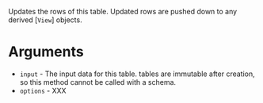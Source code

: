 Updates the rows of this table. Updated rows are pushed down to any derived [`View`] objects.

# Arguments

-   `input` - The input data for this table. tables are immutable after creation, so this method cannot be called with a schema.
-   `options` - XXX
